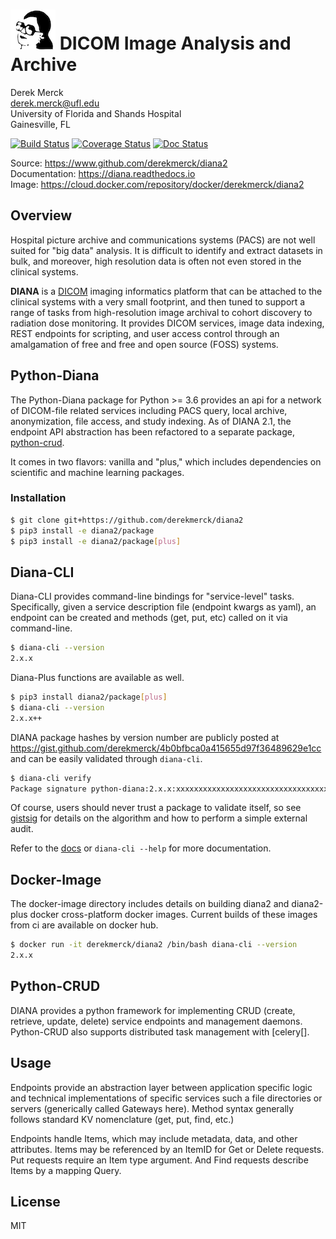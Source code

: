 ![logo](resources/images/diana_logo_sm.png) DICOM Image Analysis and Archive
==================

Derek Merck  
<derek.merck@ufl.edu>  
University of Florida and Shands Hospital  
Gainesville, FL  

[![Build Status](https://travis-ci.org/derekmerck/diana2.svg?branch=master)](https://travis-ci.org/derekmerck/diana2)
[![Coverage Status](https://codecov.io/gh/derekmerck/diana2/branch/master/graph/badge.svg)](https://codecov.io/gh/derekmerck/diana2)
[![Doc Status](https://readthedocs.org/projects/diana/badge/?version=master)](https://diana.readthedocs.io/en/master/?badge=master)

Source: <https://www.github.com/derekmerck/diana2>  
Documentation: <https://diana.readthedocs.io>  
Image:  <https://cloud.docker.com/repository/docker/derekmerck/diana2>


Overview
----------------

Hospital picture archive and communications systems (PACS) are not well suited for "big data" analysis.  It is difficult to identify and extract datasets in bulk, and moreover, high resolution data is often not even stored in the clinical systems.

**DIANA** is a [DICOM][] imaging informatics platform that can be attached to the clinical systems with a very small footprint, and then tuned to support a range of tasks from high-resolution image archival to cohort discovery to radiation dose monitoring.  It provides DICOM services, image data indexing, REST endpoints for scripting, and user access control through an amalgamation of free and free and open source (FOSS) systems.

[DICOM]: http://www.dicomstandard.org/


Python-Diana
----------------

The Python-Diana package for Python >= 3.6 provides an api for a network of DICOM-file related services including PACS query, local archive, anonymization, file access, and study indexing.  As of DIANA 2.1, the endpoint API abstraction has been refactored to a separate package, [python-crud][].

[python-crud]: https://github.com/derekmerck/pycrud

It comes in two flavors: vanilla and "plus," which includes dependencies on scientific and machine learning packages.

### Installation

```bash
$ git clone git+https://github.com/derekmerck/diana2
$ pip3 install -e diana2/package
$ pip3 install -e diana2/package[plus]
```

Diana-CLI
-----------------

Diana-CLI provides command-line bindings for "service-level" tasks.  Specifically, given a service description file (endpoint kwargs as yaml), an endpoint can be created and methods (get, put, etc) called on it via command-line. 

```bash
$ diana-cli --version
2.x.x
```

Diana-Plus functions are available as well.
```bash
$ pip3 install diana2/package[plus]
$ diana-cli --version
2.x.x++
```

DIANA package hashes by version number are publicly posted at <https://gist.github.com/derekmerck/4b0bfbca0a415655d97f36489629e1cc> and can be easily validated through `diana-cli`.

```bash
$ diana-cli verify
Package signature python-diana:2.x.x:xxxxxxxxxxxxxxxxxxxxxxxxxxxxxxxxxxxxxxx is valid.
```

Of course, users should never trust a package to validate itself, so see [gistsig][] for details on the algorithm and how to perform a simple external audit.

[gistsig]: https://github.com/derekmerck/gistsig

Refer to the [docs](diana-cli.md) or `diana-cli --help` for more documentation.

Docker-Image
----------------

The docker-image directory includes details on building diana2 and diana2-plus docker cross-platform docker images.  Current builds of these images from ci are available on docker hub.

```bash
$ docker run -it derekmerck/diana2 /bin/bash diana-cli --version
2.x.x
```

Python-CRUD
---------------

DIANA provides a python framework for implementing CRUD (create, retrieve, update, delete) service endpoints and management daemons.  Python-CRUD also supports distributed task management with [celery[].

[celery]: http://www.celeryproject.org


## Usage

Endpoints provide an abstraction layer between application specific logic and technical implementations of specific services such a file directories or servers (generically called Gateways here).  Method syntax generally follows standard KV nomenclature (get, put, find, etc.)

Endpoints handle Items, which may include metadata, data, and other attributes.  Items may be referenced by an ItemID for Get or Delete requests.  Put requests require an Item type argument.  And Find requests describe Items by a mapping Query.


License
-------

MIT
